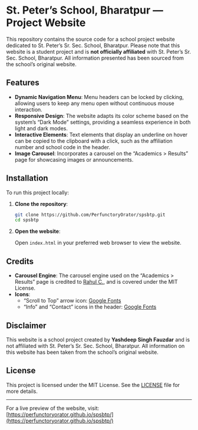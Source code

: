 # St. Peter’s School, Bharatpur — Project Website

This repository contains the source code for a school project website dedicated to St. Peter’s Sr. Sec. School, Bharatpur. Please note that this website is a student project and is **not officially affiliated** with St. Peter’s Sr. Sec. School, Bharatpur. All information presented has been sourced from the school’s original website.

## Features

- **Dynamic Navigation Menu**: Menu headers can be locked by clicking, allowing users to keep any menu open without continuous mouse interaction.
- **Responsive Design**: The website adapts its color scheme based on the system’s “Dark Mode” settings, providing a seamless experience in both light and dark modes.
- **Interactive Elements**: Text elements that display an underline on hover can be copied to the clipboard with a click, such as the affiliation number and school code in the header.
- **Image Carousel**: Incorporates a carousel on the “Academics > Results” page for showcasing images or announcements.

## Installation

To run this project locally:

1. **Clone the repository**:

   ```bash
   git clone https://github.com/PerfunctoryOrator/spsbtp.git
   cd spsbtp
   ```

2. **Open the website**:

   Open `index.html` in your preferred web browser to view the website.

## Credits

- **Carousel Engine**: The carousel engine used on the “Academics > Results” page is credited to [Rahul C.](https://github.com/rahulc29), and is covered under the MIT License.
- **Icons**:
  - “Scroll to Top” arrow icon: [Google Fonts](https://fonts.google.com/)
  - “Info” and “Contact” icons in the header: [Google Fonts](https://fonts.google.com/)

## Disclaimer

This website is a school project created by **Yashdeep Singh Fauzdar** and is not affiliated with St. Peter’s Sr. Sec. School, Bharatpur. All information on this website has been taken from the school’s original website.

## License

This project is licensed under the MIT License. See the [LICENSE](https://github.com/PerfunctoryOrator/spsbtp/blob/main/LICENSE) file for more details.

---

For a live preview of the website, visit: [https://perfunctoryorator.github.io/spsbtp/](https://perfunctoryorator.github.io/spsbtp/)
